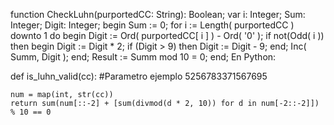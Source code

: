 function CheckLuhn(purportedCC: String): Boolean;
var
  i: Integer;
  Sum: Integer;
  Digit: Integer;
begin
  Sum := 0;
  for i := Length( purportedCC ) downto 1 do begin
    Digit := Ord( purportedCC[ i ] ) - Ord( '0' );
	if not(Odd( i )) then begin
	  Digit := Digit * 2;
	  if (Digit > 9) then Digit := Digit - 9;
        end;
    Inc( Summ, Digit );
  end;
  Result := Summ mod 10 = 0;
end;
En Python:

def is_luhn_valid(cc): #Parametro ejemplo 5256783371567695

    num = map(int, str(cc))
    return sum(num[::-2] + [sum(divmod(d * 2, 10)) for d in num[-2::-2]]) % 10 == 0
